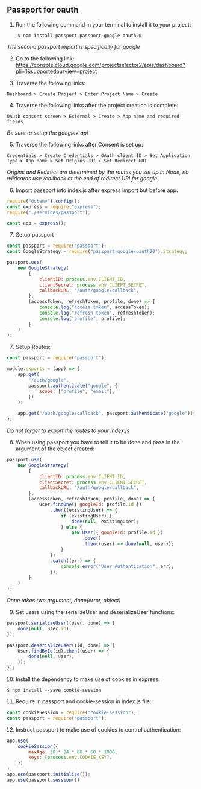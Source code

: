 ## Passport for oauth

1. Run the following command in your terminal to install it to your project:

```
    $ npm install passport passport-google-oauth20
```

_The second passport import is specifically for google_

2. Go to the following link:
   https://console.cloud.google.com/projectselector2/apis/dashboard?pli=1&supportedpurview=project

3. Traverse the following links:

```
Dashboard > Create Project > Enter Project Name > Create
```

4. Traverse the following links after the project creation is complete:

```
OAuth consent screen > External > Create > App name and required fields
```

_Be sure to setup the google+ api_

5. Traverse the following links after Consent is set up:

```
Credentials > Create Credentials > OAuth client ID > Set Application Type > App name > Set Origins URI > Set Redirect URI
```

_Origins and Redirect are determined by the routes you set up in Node, no wildcards use /callback at the end of redirect URI for google._

6. Import passport into index.js after express import but before app.

```javascript
require("dotenv").config();
const express = require("express");
require("./services/passport");

const app = express();
```

7. Setup passport

```javascript
const passport = require("passport");
const GoogleStrategy = require("passport-google-oauth20").Strategy;

passport.use(
    new GoogleStrategy(
        {
            clientID: process.env.CLIENT_ID,
            clientSecret: process.env.CLIENT_SECRET,
            callbackURL: "/auth/google/callback",
        },
        (accessToken, refreshToken, profile, done) => {
            console.log("access token", accessToken);
            console.log("refresh token", refreshToken);
            console.log("profile", profile);
        }
    )
);
```

7. Setup Routes:

```javascript
const passport = require("passport");

module.exports = (app) => {
    app.get(
        "/auth/google",
        passport.authenticate("google", {
            scope: ["profile", "email"],
        })
    );

    app.get("/auth/google/callback", passport.authenticate("google"));
};
```

_Do not forget to export the routes to your index.js_

8. When using passport you have to tell it to be done and pass in the argument of the object created:

```javascript
passport.use(
    new GoogleStrategy(
        {
            clientID: process.env.CLIENT_ID,
            clientSecret: process.env.CLIENT_SECRET,
            callbackURL: "/auth/google/callback",
        },
        (accessToken, refreshToken, profile, done) => {
            User.findOne({ googleId: profile.id })
                .then((existingUser) => {
                    if (existingUser) {
                        done(null, existingUser);
                    } else {
                        new User({ googleId: profile.id })
                            .save()
                            .then((user) => done(null, user));
                    }
                })
                .catch((err) => {
                    console.error("User Authentication", err);
                });
        }
    )
);
```

_Done takes two argument, done(error, object)_

9. Set users using the serializeUser and deserializeUser functions:

```javascript
passport.serializeUser((user, done) => {
    done(null, user.id);
});

passport.deserializeUser((id, done) => {
    User.findById(id).then((user) => {
        done(null, user);
    });
});
```

10. Install the dependency to make use of cookies in express:

```
$ npm install --save cookie-session
```

11. Require in passport and cookie-session in index.js file:

```javascript
const cookieSession = require("cookie-session");
const passport = require("passport");
```

12. Instruct passport to make use of cookies to control authentication:

```javascript
app.use(
    cookieSession({
        maxAge: 30 * 24 * 60 * 60 * 1000,
        keys: [process.env.COOKIE_KEY],
    })
);
app.use(passport.initialize());
app.use(passport.session());
```
